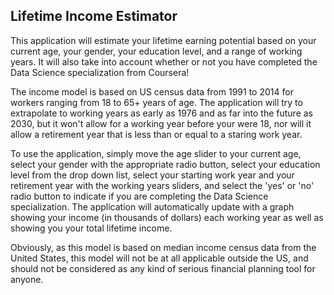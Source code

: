 ## Lifetime Income Estimator

This application will estimate your lifetime earning potential based on your
current age, your gender, your education level, and a range of working years.
It will also take into account whether or not you have completed the Data
Science specialization from Coursera!

The income model is based on US census data from 1991 to 2014 for workers
ranging from 18 to 65+ years of age. The application will try to extrapolate
to working years as early as 1976 and as far into the future as 2030, but
it won't allow for a working year before your were 18, nor will it allow
a retirement year that is less than or equal to a staring work year.

To use the application, simply move the age slider to your current age,
select your gender with the appropriate radio button, select your education
level from the drop down list, select your starting work year and your
retirement year with the working years sliders, and select the 'yes' or 'no'
radio button to indicate if you are completing the Data Science
specialization. The application will automatically update with a graph
showing your income (in thousands of dollars) each working year as well as
showing you your total lifetime income.

Obviously, as this model is based on median income census data from the
United States, this model will not be at all applicable outside the US,
and should not be considered as any kind of serious financial planning
tool for anyone.